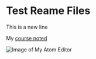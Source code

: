 # Test Reame Files

This is a new line

My [course noted](./notes.txt)

![Image of My Atom Editor](./images/screenshot)

